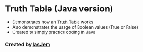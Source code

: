 # Truth Table (Java version)
* Demonstrates how an [Truth Table](http://kias.dyndns.org/comath/21.html) works
* Also demonstrates the usage of Boolean values (True or False)
* Created to simply practice coding in Java 

### Created by [IasJem](https://github.com/iasjem)